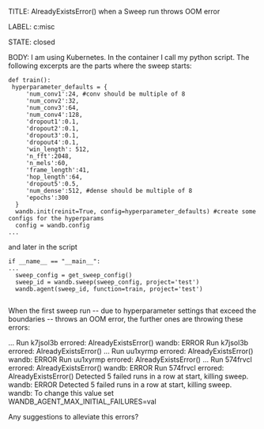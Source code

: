 TITLE:
AlreadyExistsError() when a Sweep run throws OOM error

LABEL:
c:misc

STATE:
closed

BODY:
I am using Kubernetes. In the container I call my python script. The following excerpts are the parts where the sweep starts:

```
def train():
 hyperparameter_defaults = {
     'num_conv1':24, #conv should be multiple of 8
     'num_conv2':32,
     'num_conv3':64,
     'num_conv4':128,
     'dropout1':0.1,
     'dropout2':0.1,
     'dropout3':0.1,
     'dropout4':0.1,
     'win_length': 512,
     'n_fft':2048,
     'n_mels':60,
     'frame_length':41,
     'hop_length':64,
     'dropout5':0.5,
     'num_dense':512, #dense should be multiple of 8
     'epochs':300
  }
  wandb.init(reinit=True, config=hyperparameter_defaults) #create some configs for the hyperparams
  config = wandb.config
...
```
and later in the script 

```
if __name__ == "__main__":
...
  sweep_config = get_sweep_config()
  sweep_id = wandb.sweep(sweep_config, project='test')
  wandb.agent(sweep_id, function=train, project='test')


```

When the first sweep run -- due to hyperparameter settings that exceed the boundaries -- throws an OOM error, the further ones are throwing these errors:

...
Run k7jsol3b errored: AlreadyExistsError()
wandb: ERROR Run k7jsol3b errored: AlreadyExistsError()
...
Run uu1xyrmp errored: AlreadyExistsError()
wandb: ERROR Run uu1xyrmp errored: AlreadyExistsError()
...
Run 574frvcl errored: AlreadyExistsError()
wandb: ERROR Run 574frvcl errored: AlreadyExistsError()
Detected 5 failed runs in a row at start, killing sweep.
wandb: ERROR Detected 5 failed runs in a row at start, killing sweep.
wandb: To change this value set WANDB_AGENT_MAX_INITIAL_FAILURES=val

Any suggestions to alleviate this errors?

